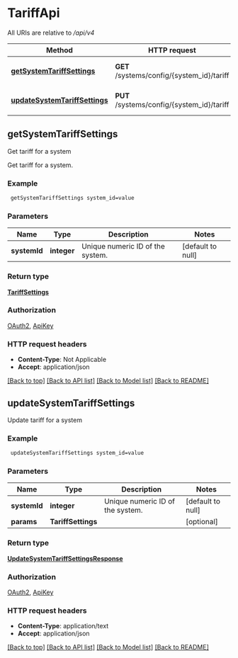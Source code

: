 # TariffApi

All URIs are relative to */api/v4*

Method | HTTP request | Description
------------- | ------------- | -------------
[**getSystemTariffSettings**](TariffApi.md#getSystemTariffSettings) | **GET** /systems/config/{system_id}/tariff | Get tariff for a system
[**updateSystemTariffSettings**](TariffApi.md#updateSystemTariffSettings) | **PUT** /systems/config/{system_id}/tariff | Update tariff for a system



## getSystemTariffSettings

Get tariff for a system

Get tariff for a system.

### Example

```bash
 getSystemTariffSettings system_id=value
```

### Parameters


Name | Type | Description  | Notes
------------- | ------------- | ------------- | -------------
 **systemId** | **integer** | Unique numeric ID of the system. | [default to null]

### Return type

[**TariffSettings**](TariffSettings.md)

### Authorization

[OAuth2](../README.md#OAuth2), [ApiKey](../README.md#ApiKey)

### HTTP request headers

- **Content-Type**: Not Applicable
- **Accept**: application/json

[[Back to top]](#) [[Back to API list]](../README.md#documentation-for-api-endpoints) [[Back to Model list]](../README.md#documentation-for-models) [[Back to README]](../README.md)


## updateSystemTariffSettings

Update tariff for a system

### Example

```bash
 updateSystemTariffSettings system_id=value
```

### Parameters


Name | Type | Description  | Notes
------------- | ------------- | ------------- | -------------
 **systemId** | **integer** | Unique numeric ID of the system. | [default to null]
 **params** | **TariffSettings** |  | [optional]

### Return type

[**UpdateSystemTariffSettingsResponse**](UpdateSystemTariffSettingsResponse.md)

### Authorization

[OAuth2](../README.md#OAuth2), [ApiKey](../README.md#ApiKey)

### HTTP request headers

- **Content-Type**: application/text
- **Accept**: application/json

[[Back to top]](#) [[Back to API list]](../README.md#documentation-for-api-endpoints) [[Back to Model list]](../README.md#documentation-for-models) [[Back to README]](../README.md)

